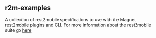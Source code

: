 ## r2m-examples

A collection of rest2mobile specifications to use with the Magnet rest2mobile plugins and CLI.
For more information about the rest2mobile suite go [here](https://github.com/magnetsystems/rest2mobile)
